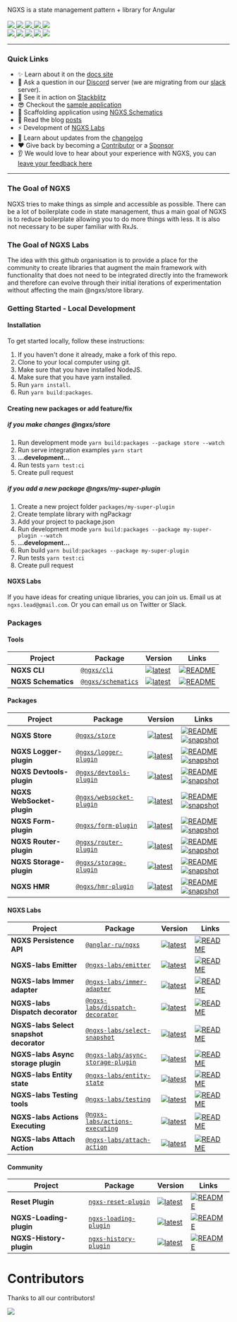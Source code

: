 <p align="center">
  <figure><picture><source srcset="docs/assets/ngxs-logo_dark_theme.png" media="(prefers-color-scheme: dark)"><img src="docs/assets/ngxs-logo_light_theme.png" alt=""></picture></figure>
  <br />
  NGXS is a state management pattern + library for Angular
  <br /><br />
  
  <a href="https://travis-ci.org/ngxs/store">
    <img src="https://api.travis-ci.org/ngxs/store.svg?branch=master" />
  </a>
  <a href="https://join.slack.com/t/ngxs/shared_invite/zt-by26i24h-2CC5~vqwNCiZa~RRibh60Q">
    <img src="https://img.shields.io/badge/slack-join%20us-blue.svg?style=flat&logo=slack" />
  </a>
  <a href="https://badge.fury.io/js/%40ngxs%2Fstore">
    <img src="https://badge.fury.io/js/%40ngxs%2Fstore.svg" />
  </a>
  <a href="https://www.npmjs.com/package/@ngxs/store">
    <img src="https://img.shields.io/npm/dw/@ngxs/store.svg" />
  </a>
  <a href="https://gurubase.io/g/ngxs">
    <img src="https://img.shields.io/badge/Gurubase-Ask%20NGXS%20Guru-006BFF" />
  </a>
  
  <br />
  
  <a href="https://npm-stat.com/charts.html?package=%40ngxs%2Fstore&from=2017-01-12">
    <img src="https://img.shields.io/npm/dt/@ngxs/store.svg" />
  </a>
  <a href="https://codeclimate.com/github/ngxs/store/maintainability">
    <img src="https://api.codeclimate.com/v1/badges/5b43106a1ddff7d76a04/maintainability" />
  </a>
  <a href="https://codeclimate.com/github/ngxs/store/test_coverage">
    <img src="https://api.codeclimate.com/v1/badges/5b43106a1ddff7d76a04/test_coverage" />
  </a> 
  <a href="https://circleci.com/gh/ngxs/store">
    <img src="https://circleci.com/gh/ngxs/store/tree/master.svg?style=svg" />
  </a>
  <a href="https://github.com/ngxs/store/blob/master/LICENSE">
    <img src="https://img.shields.io/github/license/Naereen/StrapDown.js.svg" />
  </a>
</p>

---

### Quick Links

- ✨ Learn about it on the [docs site](https://ngxs.io/)
- 💬 Ask a question in our [Discord](https://discord.gg/yT3Q8cXTnz) server (we are migrating from our [slack](https://join.slack.com/t/ngxs/shared_invite/zt-by26i24h-2CC5~vqwNCiZa~RRibh60Q) server).
- 🚀 See it in action on [Stackblitz](https://stackblitz.com/edit/ngxs-repro)
- 😎 Checkout the [sample application](integration)
- 🔧 Scaffolding application using [NGXS Schematics](https://www.ngxs.io/introduction/schematics)
- 📖 Read the blog [posts](https://medium.com/ngxs)
- ⚡️ Development of [NGXS Labs](https://github.com/ngxs-labs)
- 📝 Learn about updates from the [changelog](CHANGELOG.md)
- ❤️ Give back by becoming a [Contributor](docs/community-and-labs/community/contributors.md) or a [Sponsor](/docs/community-and-labs/community/sponsors.md)
- 👂 We would love to hear about your experience with NGXS, you can [leave your feedback here](https://forms.gle/2Nf9tNyZnaD8AZL89)

---

### The Goal of NGXS

NGXS tries to make things as simple and accessible as possible. There can be a lot of boilerplate code in state management, thus a main goal of NGXS is to reduce boilerplate allowing you to do more things with less. It is also not necessary to be super familiar with RxJs.

### The Goal of NGXS Labs

The idea with this github organisation is to provide a place for the community to create libraries that augment the main framework with functionality that does not need to be integrated directly into the framework and therefore can evolve through their initial iterations of experimentation without affecting the main @ngxs/store library.

### Getting Started - Local Development

#### Installation

To get started locally, follow these instructions:

1. If you haven't done it already, make a fork of this repo.
2. Clone to your local computer using git.
3. Make sure that you have installed NodeJS.
4. Make sure that you have yarn installed.
5. Run `yarn install`.
6. Run `yarn build:packages`.

#### Creating new packages or add feature/fix

##### if you make changes @ngxs/store

1. Run development mode `yarn build:packages --package store --watch`
2. Run serve integration examples `yarn start`
3. **...development...**
4. Run tests `yarn test:ci`
5. Create pull request

##### if you add a new package @ngxs/my-super-plugin

1. Create a new project folder `packages/my-super-plugin`
2. Create template library with ngPackagr
3. Add your project to package.json
4. Run development mode `yarn build:packages --package my-super-plugin --watch`
5. **...development...**
6. Run build `yarn build:packages --package my-super-plugin`
7. Run tests `yarn test:ci`
8. Create pull request

#### NGXS Labs

If you have ideas for creating unique libraries, you can join us. Email us at `ngxs.lead@gmail.com`. Or you can email us on Twitter or Slack.

### Packages

#### Tools

| Project             | Package                                                          | Version                                                                                                               | Links                                                                                                                      |
| ------------------- | ---------------------------------------------------------------- | --------------------------------------------------------------------------------------------------------------------- | -------------------------------------------------------------------------------------------------------------------------- |
| **NGXS CLI**        | [`@ngxs/cli`](https://npmjs.com/package/@ngxs/cli)               | [![latest](https://img.shields.io/npm/v/%40ngxs%2Fcli/latest.svg)](https://npmjs.com/package/@ngxs/cli)               | [![README](https://img.shields.io/badge/README--green.svg)](https://github.com/ngxs/store/blob/master/docs/plugins/cli.md) |
| **NGXS Schematics** | [`@ngxs/schematics`](https://npmjs.com/package/@ngxs/schematics) | [![latest](https://img.shields.io/npm/v/%40ngxs%2Fschematics/latest.svg)](https://npmjs.com/package/@ngxs/schematics) | [![README](https://img.shields.io/badge/README--green.svg)](https://github.com/ngxs/schematics/blob/master/README.md)      |

#### Packages

| Project                   | Package                                                                      | Version                                                                                                                           | Links                                                                                                                                                                                                                                                       |
| ------------------------- | ---------------------------------------------------------------------------- | --------------------------------------------------------------------------------------------------------------------------------- | ----------------------------------------------------------------------------------------------------------------------------------------------------------------------------------------------------------------------------------------------------------- |
| **NGXS Store**            | [`@ngxs/store`](https://npmjs.com/package/@ngxs/store)                       | [![latest](https://img.shields.io/npm/v/%40ngxs%2Fstore/latest.svg)](https://npmjs.com/package/@ngxs/store)                       | [![README](https://img.shields.io/badge/README--green.svg)](http://ngxs.io) [![snapshot](https://img.shields.io/badge/snapshot--blue.svg)](https://www.npmjs.com/package/@ngxs/store/v/dev)                                                                 |
| **NGXS Logger-plugin**    | [`@ngxs/logger-plugin`](https://npmjs.com/package/@ngxs/logger-plugin)       | [![latest](https://img.shields.io/npm/v/%40ngxs%2Flogger-plugin/latest.svg)](https://npmjs.com/package/@ngxs/logger-plugin)       | [![README](https://img.shields.io/badge/README--green.svg)](https://github.com/ngxs/store/blob/master/docs/plugins/logger.md) [![snapshot](https://img.shields.io/badge/snapshot--blue.svg)](https://www.npmjs.com/package/@ngxs/logger-plugin/v/dev)       |
| **NGXS Devtools-plugin**  | [`@ngxs/devtools-plugin`](https://npmjs.com/package/@ngxs/devtools-plugin)   | [![latest](https://img.shields.io/npm/v/%40ngxs%2Fdevtools-plugin/latest.svg)](https://npmjs.com/package/@ngxs/devtools-plugin)   | [![README](https://img.shields.io/badge/README--green.svg)](https://github.com/ngxs/store/blob/master/docs/plugins/devtools.md) [![snapshot](https://img.shields.io/badge/snapshot--blue.svg)](https://www.npmjs.com/package/@ngxs/devtools-plugin/v/dev)   |
| **NGXS WebSocket-plugin** | [`@ngxs/websocket-plugin`](https://npmjs.com/package/@ngxs/websocket-plugin) | [![latest](https://img.shields.io/npm/v/%40ngxs%2Fwebsocket-plugin/latest.svg)](https://npmjs.com/package/@ngxs/websocket-plugin) | [![README](https://img.shields.io/badge/README--green.svg)](https://github.com/ngxs/store/blob/master/docs/plugins/websocket.md) [![snapshot](https://img.shields.io/badge/snapshot--blue.svg)](https://www.npmjs.com/package/@ngxs/websocket-plugin/v/dev) |
| **NGXS Form-plugin**      | [`@ngxs/form-plugin`](https://npmjs.com/package/@ngxs/form-plugin)           | [![latest](https://img.shields.io/npm/v/%40ngxs%2Fform-plugin/latest.svg)](https://npmjs.com/package/@ngxs/form-plugin)           | [![README](https://img.shields.io/badge/README--green.svg)](https://github.com/ngxs/store/blob/master/docs/plugins/form.md) [![snapshot](https://img.shields.io/badge/snapshot--blue.svg)](https://www.npmjs.com/package/@ngxs/form-plugin/v/dev)           |
| **NGXS Router-plugin**    | [`@ngxs/router-plugin`](https://npmjs.com/package/@ngxs/router-plugin)       | [![latest](https://img.shields.io/npm/v/%40ngxs%2Frouter-plugin/latest.svg)](https://npmjs.com/package/@ngxs/router-plugin)       | [![README](https://img.shields.io/badge/README--green.svg)](https://github.com/ngxs/store/blob/master/docs/plugins/router.md) [![snapshot](https://img.shields.io/badge/snapshot--blue.svg)](https://www.npmjs.com/package/@ngxs/router-plugin/v/dev)       |
| **NGXS Storage-plugin**   | [`@ngxs/storage-plugin`](https://npmjs.com/package/@ngxs/storage-plugin)     | [![latest](https://img.shields.io/npm/v/%40ngxs%2Fstorage-plugin/latest.svg)](https://npmjs.com/package/@ngxs/storage-plugin)     | [![README](https://img.shields.io/badge/README--green.svg)](https://github.com/ngxs/store/blob/master/docs/plugins/storage.md) [![snapshot](https://img.shields.io/badge/snapshot--blue.svg)](https://www.npmjs.com/package/@ngxs/storage-plugin/v/dev)     |
| **NGXS HMR**              | [`@ngxs/hmr-plugin`](https://npmjs.com/package/@ngxs/hmr-plugin)             | [![latest](https://img.shields.io/npm/v/%40ngxs%2Fhmr-plugin/latest.svg)](https://npmjs.com/package/@ngxs/hmr-plugin)             | [![README](https://img.shields.io/badge/README--green.svg)](https://github.com/ngxs/store/blob/master/docs/plugins/hmr.md) [![snapshot](https://img.shields.io/badge/snapshot--blue.svg)](https://www.npmjs.com/package/@ngxs/hmr-plugin/v/dev)             |

#### NGXS Labs

| Project                                 | Package                                                                                        | Version                                                                                                                                             | Links                                                                                                          |
|-----------------------------------------|------------------------------------------------------------------------------------------------|-----------------------------------------------------------------------------------------------------------------------------------------------------|----------------------------------------------------------------------------------------------------------------|
| **NGXS Persistence API**                | [`@anglar-ru/ngxs`](https://angular-ru.gitbook.io/sdk/ngxs/ngxs)                               | [![latest](https://img.shields.io/npm/v/%40angular-ru%2Fngxs/latest.svg)](https://npmjs.com/package/@angular-ru/ngxs)                           | [![README](https://img.shields.io/badge/README--green.svg)](https://angular-ru.gitbook.io/sdk/ngxs/ngxs)       |
| **NGXS-labs Emitter**                   | [`@ngxs-labs/emitter`](https://npmjs.com/package/@ngxs-labs/emitter)                           | [![latest](https://img.shields.io/npm/v/%40ngxs-labs%2Femitter/latest.svg)](https://npmjs.com/package/@ngxs-labs/emitter)                           | [![README](https://img.shields.io/badge/README--green.svg)](https://github.com/ngxs-labs/emitter)              |
| **NGXS-labs Immer adapter**             | [`@ngxs-labs/immer-adapter`](https://npmjs.com/package/@ngxs-labs/immer-adapter)               | [![latest](https://img.shields.io/npm/v/%40ngxs-labs%2Fimmer-adapter/latest.svg)](https://npmjs.com/package/@ngxs-labs/immer-adapter)               | [![README](https://img.shields.io/badge/README--green.svg)](https://github.com/ngxs-labs/immer-adapter)        |
| **NGXS-labs Dispatch decorator**        | [`@ngxs-labs/dispatch-decorator`](https://npmjs.com/package/@ngxs-labs/dispatch-decorator)     | [![latest](https://img.shields.io/npm/v/%40ngxs-labs%2Fdispatch-decorator/latest.svg)](https://npmjs.com/package/@ngxs-labs/dispatch-decorator)     | [![README](https://img.shields.io/badge/README--green.svg)](https://github.com/ngxs-labs/dispatch-decorator)   |
| **NGXS-labs Select snapshot decorator** | [`@ngxs-labs/select-snapshot`](https://npmjs.com/package/@ngxs-labs/select-snapshot)           | [![latest](https://img.shields.io/npm/v/%40ngxs-labs%2Fselect-snapshot/latest.svg)](https://npmjs.com/package/@ngxs-labs/select-snapshot)           | [![README](https://img.shields.io/badge/README--green.svg)](https://github.com/ngxs-labs/select-snapshot)      |
| **NGXS-labs Async storage plugin**      | [`@ngxs-labs/async-storage-plugin`](https://npmjs.com/package/@ngxs-labs/async-storage-plugin) | [![latest](https://img.shields.io/npm/v/%40ngxs-labs%2Fasync-storage-plugin/latest.svg)](https://npmjs.com/package/@ngxs-labs/async-storage-plugin) | [![README](https://img.shields.io/badge/README--green.svg)](https://github.com/ngxs-labs/async-storage-plugin) |
| **NGXS-labs Entity state**              | [`@ngxs-labs/entity-state`](https://npmjs.com/package/@ngxs-labs/entity-state)                 | [![latest](https://img.shields.io/npm/v/%40ngxs-labs%2Fentity-state/latest.svg)](https://npmjs.com/package/@ngxs-labs/entity-state)                 | [![README](https://img.shields.io/badge/README--green.svg)](https://github.com/ngxs-labs/entity-state)         |
| **NGXS-labs Testing tools**             | [`@ngxs-labs/testing`](https://npmjs.com/package/@ngxs-labs/testing)                           | [![latest](https://img.shields.io/npm/v/%40ngxs-labs%2Ftesting/latest.svg)](https://npmjs.com/package/@ngxs-labs/testing)                           | [![README](https://img.shields.io/badge/README--green.svg)](https://github.com/ngxs-labs/testing)              |
| **NGXS-labs Actions Executing**         | [`@ngxs-labs/actions-executing`](https://npmjs.com/package/@ngxs-labs/actions-executing)       | [![latest](https://img.shields.io/npm/v/%40ngxs-labs%2Ftesting/latest.svg)](https://npmjs.com/package/@ngxs-labs/actions-executing)                 | [![README](https://img.shields.io/badge/README--green.svg)](https://github.com/ngxs-labs/actions-executing)    |
| **NGXS-labs Attach Action**             | [`@ngxs-labs/attach-action`](https://npmjs.com/package/@ngxs-labs/attach-action)               | [![latest](https://img.shields.io/npm/v/%40ngxs-labs%2Fattach-action/latest.svg)](https://npmjs.com/package/@ngxs-labs/attach-action)               | [![README](https://img.shields.io/badge/README--green.svg)](https://github.com/ngxs-labs/attach-action)        |

#### Community

| Project                 | Package                                                                    | Version                                                                                                                     | Links                                                                                                                                                         |
| ----------------------- | -------------------------------------------------------------------------- | --------------------------------------------------------------------------------------------------------------------------- | ------------------------------------------------------------------------------------------------------------------------------------------------------------- |
| **Reset Plugin**        | [`ngxs-reset-plugin`](https://npmjs.com/package/ngxs-reset-plugin)         | [![latest](https://img.shields.io/npm/v/ngxs-reset-plugin/latest.svg)](https://npmjs.com/package/ngxs-reset-plugin)         | [![README](https://img.shields.io/badge/README--green.svg)](https://github.com/ng-turkey/ngxs-reset-plugin/blob/master/README.md)                             |
| **NGXS-Loading-plugin** | [`ngxs-loading-plugin`](https://www.npmjs.com/package/ngxs-loading-plugin) | [![latest](https://img.shields.io/npm/v/ngxs-loading-plugin/latest.svg)](https://www.npmjs.com/package/ngxs-loading-plugin) | [![README](https://img.shields.io/badge/README--green.svg)](https://github.com/sa-bangash/ngxs-plugin/blob/master/README.md)                                  |
| **NGXS-History-plugin** | [`ngxs-history-plugin`](https://www.npmjs.com/package/ngxs-history-plugin) | [![latest](https://img.shields.io/npm/v/ngxs-history-plugin/latest.svg)](https://www.npmjs.com/package/ngxs-history-plugin) | [![README](https://img.shields.io/badge/README--green.svg)](https://github.com/profanis/ngxs-history-plugin/blob/main/projects/ngxs-history-plugin/README.md) |

# Contributors

Thanks to all our contributors!

<a href="https://github.com/ngxs/ngxs/graphs/contributors"><img src="https://opencollective.com/ngxs/contributors.svg?width=890" /></a>
